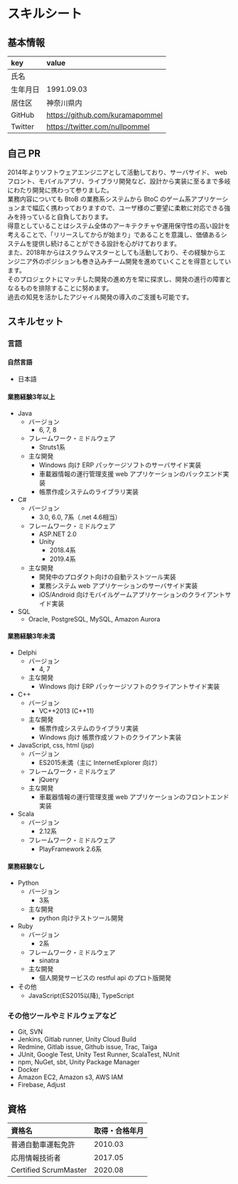 # スキルシート

## 基本情報

| key      | value                           |
| :------- | :------------------------------ |
| 氏名     |                                 |
| 生年月日 | 1991.09.03                      |
| 居住区   | 神奈川県内                      |
| GitHub   | https://github.com/kuramapommel |
| Twitter  | https://twitter.com/nullpommel  |

## 自己 PR

2014年よりソフトウェアエンジニアとして活動しており、サーバサイド、 web フロント、モバイルアプリ、ライブラリ開発など、設計から実装に至るまで多岐にわたり開発に携わって参りました。<br>
業務内容についても BtoB の業務系システムから BtoC のゲーム系アプリケーションまで幅広く携わっておりますので、ユーザ様のご要望に柔軟に対応できる強みを持っていると自負しております。<br>
得意としていることはシステム全体のアーキテクチャや運用保守性の高い設計を考えることで、「リリースしてからが始まり」であることを意識し、価値あるシステムを提供し続けることができる設計を心がけております。<br>
また、2018年からはスクラムマスターとしても活動しており、その経験からエンジニア外のポジションも巻き込みチーム開発を進めていくことを得意としています。<br>
そのプロジェクトにマッチした開発の進め方を常に探求し、開発の進行の障害となるものを排除することに努めます。<br>
過去の知見を活かしたアジャイル開発の導入のご支援も可能です。

## スキルセット

### 言語

#### 自然言語

* 日本語

#### 業務経験3年以上

* Java
  * バージョン
    * 6, 7, 8
  * フレームワーク・ミドルウェア
    * Struts1系
  * 主な開発
    * Windows 向け ERP パッケージソフトのサーバサイド実装
    * 車載器情報の運行管理支援 web アプリケーションのバックエンド実装
    * 帳票作成システムのライブラリ実装
* C#
  * バージョン
    * 3.0, 6.0, 7系（.net 4.6相当）
  * フレームワーク・ミドルウェア
    * ASP.NET 2.0
    * Unity
      * 2018.4系
      * 2019.4系
  * 主な開発
    * 開発中のプロダクト向けの自動テストツール実装
    * 業務システム web アプリケーションのサーバサイド実装
    * iOS/Android 向けモバイルゲームアプリケーションのクライアントサイド実装
* SQL
  * Oracle, PostgreSQL, MySQL, Amazon Aurora

#### 業務経験3年未満

* Delphi
  * バージョン
    * 4, 7
  * 主な開発
    * Windows 向け ERP パッケージソフトのクライアントサイド実装
* C++
  * バージョン
    * VC++2013 (C++11)
  * 主な開発
    * 帳票作成システムのライブラリ実装
    * Windows 向け 帳票作成ソフトのクライアント実装
* JavaScript, css, html (jsp)
  * バージョン
    * ES2015未満（主に InternetExplorer 向け）
  * フレームワーク・ミドルウェア
    * jQuery
  * 主な開発
    * 車載器情報の運行管理支援 web アプリケーションのフロントエンド実装
* Scala
  * バージョン
    * 2.12系
  * フレームワーク・ミドルウェア
    * PlayFramework 2.6系

#### 業務経験なし

* Python
  * バージョン
    * 3系
  * 主な開発
    * python 向けテストツール開発
* Ruby
  * バージョン
    * 2系
  * フレームワーク・ミドルウェア
    * sinatra
  * 主な開発
    * 個人開発サービスの restful api のプロト版開発
* その他
  * JavaScript(ES2015以降), TypeScript

### その他ツールやミドルウェアなど

* Git, SVN
* Jenkins, Gitlab runner, Unity Cloud Build
* Redmine, Gitlab issue, Github issue, Trac, Taiga
* JUnit, Google Test, Unity Test Runner, ScalaTest, NUnit
* npm, NuGet, sbt, Unity Package Manager
* Docker
* Amazon EC2, Amazon s3, AWS IAM
* Firebase, Adjust

## 資格

| 資格名                | 取得・合格年月 |
| :-------------------- | :------------- |
| 普通自動車運転免許    | 2010.03        |
| 応用情報技術者        | 2017.05        |
| Certified ScrumMaster | 2020.08        |
